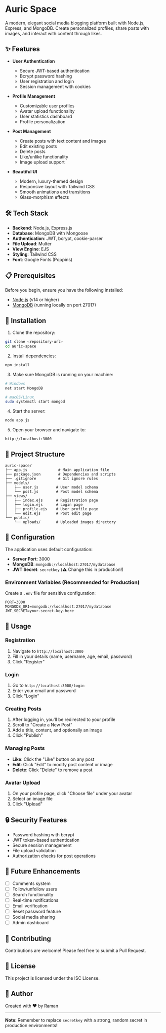 # Auric Space

A modern, elegant social media blogging platform built with Node.js, Express, and MongoDB. Create personalized profiles, share posts with images, and interact with content through likes.

## ✨ Features

- **User Authentication**
  - Secure JWT-based authentication
  - Bcrypt password hashing
  - User registration and login
  - Session management with cookies

- **Profile Management**
  - Customizable user profiles
  - Avatar upload functionality
  - User statistics dashboard
  - Profile personalization

- **Post Management**
  - Create posts with text content and images
  - Edit existing posts
  - Delete posts
  - Like/unlike functionality
  - Image upload support

- **Beautiful UI**
  - Modern, luxury-themed design
  - Responsive layout with Tailwind CSS
  - Smooth animations and transitions
  - Glass-morphism effects

## 🛠️ Tech Stack

- **Backend**: Node.js, Express.js
- **Database**: MongoDB with Mongoose
- **Authentication**: JWT, bcrypt, cookie-parser
- **File Upload**: Multer
- **View Engine**: EJS
- **Styling**: Tailwind CSS
- **Font**: Google Fonts (Poppins)

## 📋 Prerequisites

Before you begin, ensure you have the following installed:

- [Node.js](https://nodejs.org/) (v14 or higher)
- [MongoDB](https://www.mongodb.com/try/download/community) (running locally on port 27017)

## 🚀 Installation

1. Clone the repository:
```bash
git clone <repository-url>
cd auric-space
```

2. Install dependencies:
```bash
npm install
```

3. Make sure MongoDB is running on your machine:
```bash
# Windows
net start MongoDB

# macOS/Linux
sudo systemctl start mongod
```

4. Start the server:
```bash
node app.js
```

5. Open your browser and navigate to:
```
http://localhost:3000
```

## 📁 Project Structure

```
auric-space/
├── app.js              # Main application file
├── package.json        # Dependencies and scripts
├── .gitignore          # Git ignore rules
├── models/
│   ├── user.js        # User model schema
│   └── post.js        # Post model schema
├── views/
│   ├── index.ejs      # Registration page
│   ├── login.ejs      # Login page
│   ├── profile.ejs    # User profile page
│   └── edit.ejs       # Post edit page
└── public/
    └── uploads/       # Uploaded images directory
```

## 🔑 Configuration

The application uses default configuration:

- **Server Port**: 3000
- **MongoDB**: `mongodb://localhost:27017/mydatabase`
- **JWT Secret**: `secretkey` (⚠️ Change this in production!)

### Environment Variables (Recommended for Production)

Create a `.env` file for sensitive configuration:

```env
PORT=3000
MONGODB_URI=mongodb://localhost:27017/mydatabase
JWT_SECRET=your-secret-key-here
```

## 🎯 Usage

### Registration
1. Navigate to `http://localhost:3000`
2. Fill in your details (name, username, age, email, password)
3. Click "Register"

### Login
1. Go to `http://localhost:3000/login`
2. Enter your email and password
3. Click "Login"

### Creating Posts
1. After logging in, you'll be redirected to your profile
2. Scroll to "Create a New Post"
3. Add a title, content, and optionally an image
4. Click "Publish"

### Managing Posts
- **Like**: Click the "Like" button on any post
- **Edit**: Click "Edit" to modify post content or image
- **Delete**: Click "Delete" to remove a post

### Avatar Upload
1. On your profile page, click "Choose file" under your avatar
2. Select an image file
3. Click "Upload"

## 🔒 Security Features

- Password hashing with bcrypt
- JWT token-based authentication
- Secure session management
- File upload validation
- Authorization checks for post operations

## 🚧 Future Enhancements

- [ ] Comments system
- [ ] Follow/unfollow users
- [ ] Search functionality
- [ ] Real-time notifications
- [ ] Email verification
- [ ] Reset password feature
- [ ] Social media sharing
- [ ] Admin dashboard

## 🤝 Contributing

Contributions are welcome! Please feel free to submit a Pull Request.

## 📝 License

This project is licensed under the ISC License.

## 👤 Author

Created with ❤️ by Raman

---

**Note**: Remember to replace `secretkey` with a strong, random secret in production environments!
